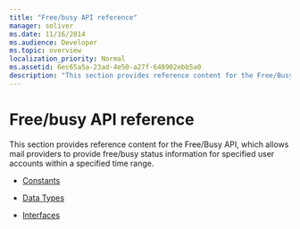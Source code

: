 ```yaml
---
title: "Free/busy API reference"
manager: soliver
ms.date: 11/16/2014
ms.audience: Developer
ms.topic: overview
localization_priority: Normal
ms.assetid: 6ec65a5a-23ad-4e50-a27f-648902ebb5a0
description: "This section provides reference content for the Free/Busy API, which allows mail providers to provide free/busy status information for specified user accounts within a specified time range."
---
```


# Free/busy API reference

This section provides reference content for the Free/Busy API, which allows mail providers to provide free/busy status information for specified user accounts within a specified time range.

- [Constants](constants-free-busy-api.md)
    
- [Data Types](data-types-free-busy-api.md)
    
- [Interfaces](interfaces-free-busy-api.md)
    

